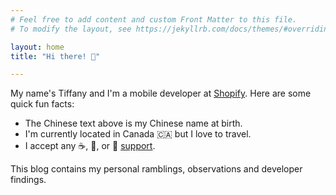 ```yaml
---
# Feel free to add content and custom Front Matter to this file.
# To modify the layout, see https://jekyllrb.com/docs/themes/#overriding-theme-defaults

layout: home
title: "Hi there! 👋"

---
```

My name's Tiffany and I'm a mobile developer at [Shopify](https://www.shopify.com/). Here are some quick fun facts:

* The Chinese text above is my Chinese name at birth. 
* I'm currently located in Canada 🇨🇦 but I love to travel.
* I accept any ☕, 🍵, or 🍣 [support](https://www.buymeacoffee.com/tiffanyip). 

This blog contains my personal ramblings, observations and developer findings. 